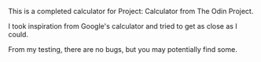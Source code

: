 This is a completed calculator for Project: Calculator from The Odin Project.

I took inspiration from Google's calculator and tried to get as close as I could.

From my testing, there are no bugs, but you may potentially find some.